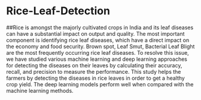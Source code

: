 # Rice-Leaf-Detection

##Rice is amongst the majorly cultivated crops in India and its leaf diseases can have a substantial impact on output and quality. The most important component is identifying rice leaf diseases, which have a direct impact on the economy and food security. Brown spot, Leaf Smut, Bacterial Leaf Blight are the most frequently occurring rice leaf diseases. To resolve this issue, we have studied various machine learning and deep learning approaches for detecting the diseases on their leaves by calculating their accuracy, recall, and precision to measure the performance. This study helps the farmers by detecting the diseases in rice leaves in order to get a healthy crop yield. The deep learning models perform well when compared with the machine learning methods.
